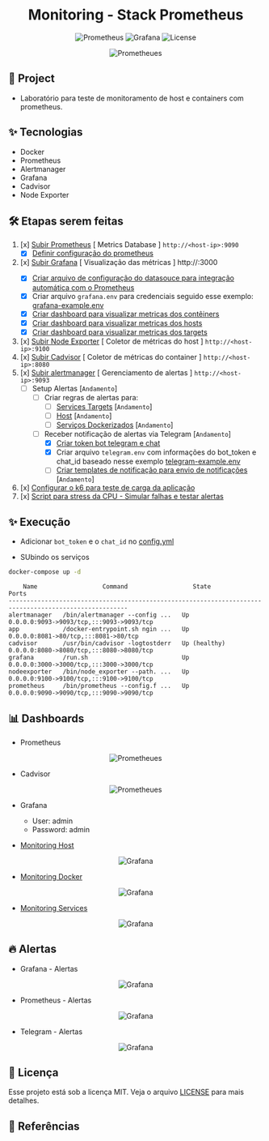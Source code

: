 <h1 align="center">Monitoring - Stack Prometheus </h1>

<p align="center">
  <img alt="Prometheus" src="https://img.shields.io/static/v1?label=Prometheus&message=Alertmanager&color=8257E5&labelColor=000000"  />
  <img alt="Grafana" src="https://img.shields.io/static/v1?label=Grafana&message=Docker&color=8257E5&labelColor=000000"  />
  <img alt="License" src="https://img.shields.io/static/v1?label=license&message=MIT&color=49AA26&labelColor=000000">
</p>

<p align="center">
  <img alt="Prometheues" src="images/monitoring.png">
</p>

## 🌱 Project

- Laboratório para teste de monitoramento de host e containers com prometheus.

## ✨ Tecnologias

- Docker
- Prometheus
- Alertmanager
- Grafana
- Cadvisor
- Node Exporter

## 🛠️ Etapas serem feitas


1. [x] [Subir Prometheus](./docker-compose.yml) [ Metrics Database ] `http://<host-ip>:9090`
    - [x] [Definir configuração do prometheus](./prometheus/config/prometheus.yml)
2. [x] [Subir Grafana](./docker-compose.yml) [ Visualização das métricas ] http://<host-ip>:3000
    - [x] [Criar arquivo de configuração do datasouce para integração automática com o Prometheus](./grafana/provisioning/datasources/datasource.yml)
    - [x] Criar arquivo `grafana.env` para credenciais seguido esse exemplo: [grafana-example.env](./grafana/grafana-example.env)
    - [x] [Criar dashboard para visualizar metricas dos contêiners](./grafana/provisioning/dashboards/docker_containers.json)
    - [x] [Criar dashboard para visualizar metricas dos hosts](./grafana/provisioning/dashboards/docker_host.json)
    - [x] [Criar dashboard para visualizar metricas dos targets](./grafana/provisioning/dashboards/monitor_services.json)
3. [x] [Subir Node Exporter](./docker-compose.yml) [ Coletor de métricas do host ] `http://<host-ip>:9100`
4. [x] [Subir Cadvisor](./docker-compose.yml) [ Coletor de métricas do container ] `http://<host-ip>:8080`
5. [x] [Subir alertmanager](./docker-compose.yml) [ Gerenciamento de alertas ] `http://<host-ip>:9093`
    - [ ] Setup Alertas [`Andamento`]
      - [ ] Criar regras de alertas para:
        - [ ] [Services Targets](./prometheus/config/alert.rules) [`Andamento`]
        - [ ] [Host](./prometheus/config/alert.rules) [`Andamento`]
        - [ ] [Serviços Dockerizados](./prometheus/config/alert.rules) [`Andamento`]
      - [ ] Receber notificação de alertas via Telegram [`Andamento`]
        - [x] [Criar token bot telegram e chat](https://telegram.me/BotFather)
        - [x] Criar arquivo `telegram.env` com informações do bot_token e chat_id baseado nesse exemplo [telegram-example.env](./alertmanager/telegram-example.env)
        - [ ] [Criar templates de notificação para envio de notificações](./alertmanager/templates/telegram.tmpl) [`Andamento`]
6. [x] [Configurar o k6 para teste de carga da aplicação](./k6/Readme.md)
7. [x] [Script para stress da CPU - Simular falhas e testar alertas](./chaosmonkey/stress.md)

## ✨ Execução

- Adicionar `bot_token` e o `chat_id` no [config.yml](./alertmanager/config.yml)

- SUbindo os serviços

```bash
docker-compose up -d
```

```console
    Name                  Command                  State                        Ports                  
-------------------------------------------------------------------------------------------------------
alertmanager   /bin/alertmanager --config ...   Up             0.0.0.0:9093->9093/tcp,:::9093->9093/tcp
app            /docker-entrypoint.sh ngin ...   Up             0.0.0.0:8081->80/tcp,:::8081->80/tcp    
cadvisor       /usr/bin/cadvisor -logtostderr   Up (healthy)   0.0.0.0:8080->8080/tcp,:::8080->8080/tcp
grafana        /run.sh                          Up             0.0.0.0:3000->3000/tcp,:::3000->3000/tcp
nodeexporter   /bin/node_exporter --path. ...   Up             0.0.0.0:9100->9100/tcp,:::9100->9100/tcp
prometheus     /bin/prometheus --config.f ...   Up             0.0.0.0:9090->9090/tcp,:::9090->9090/tcp
```

## 📊 Dashboards

- Prometheus 

<p align="center">
  <img alt="Prometheues" src="images/prometheus_dashboard.png">
</p>

- Cadvisor 

<p align="center">
  <img alt="Prometheues" src="images/cadvisor.png">
</p>

- Grafana 
  - User: admin
  - Password: admin

- [Monitoring Host](./grafana/provisioning/dashboards/docker_host.json)

<p align="center">
  <img alt="Grafana" src="images/docker_host_dashboard.png">
</p>

- [Monitoring Docker](./grafana/provisioning/dashboards/docker_containers.json)

<p align="center">
  <img alt="Grafana" src="images/docker_container_dashboard.png">
</p>

- [Monitoring Services](./grafana/provisioning/dashboards/monitor_services.json)

<p align="center">
  <img alt="Grafana" src="images/monitor_service_dashboard.png">
</p>

## 🔥 Alertas

- Grafana - Alertas

<p align="center">
  <img alt="Grafana" src="images/dashboard_alertas.png">
</p>

- Prometheus - Alertas

<p align="center">
  <img alt="Grafana" src="images/dash_prometheus_alertas.png">
</p>

- Telegram - Alertas

<p align="center">
  <img alt="Grafana" src="images/telegra.png">
</p>

 
## 📄 Licença
Esse projeto está sob a licença MIT. Veja o arquivo [LICENSE](LICENSE) para mais detalhes.

## 🙇 Referências
